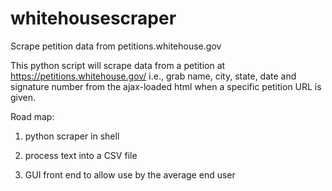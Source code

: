 whitehousescraper
=================

Scrape petition data from petitions.whitehouse.gov

This python script will scrape data from a petition at https://petitions.whitehouse.gov/ i.e., grab name, city, state, date and signature number from the ajax-loaded html when a specific petition URL is given.

Road map:

1) python scraper in shell

2) process text into a CSV file

3) GUI front end to allow use by the average end user